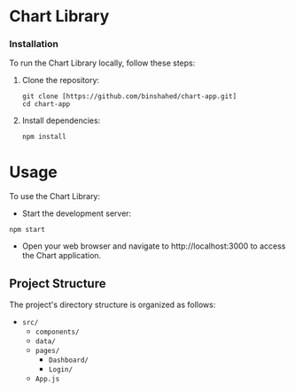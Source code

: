 # Chart Library

### Installation

To run the Chart Library locally, follow these steps:

1. Clone the repository:

   ```console
   git clone [https://github.com/binshahed/chart-app.git]
   cd chart-app
   ```
   
2. Install dependencies:

    ```console
    npm install
    ```
    

# Usage
To use the Chart Library:

* Start the development server:

```console
npm start
```
* Open your web browser and navigate to http://localhost:3000 to access the Chart application.

## Project Structure
The project's directory structure is organized as follows:

* `src/` 
    * `components/` 
    * `data/`
    * `pages/`
        * `Dashboard/`
        * `Login/`
    * `App.js` 